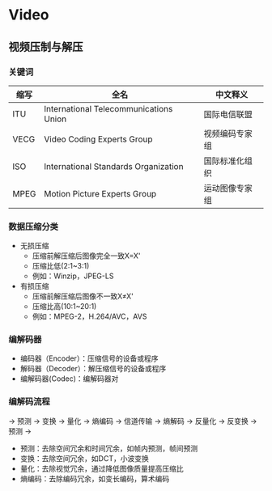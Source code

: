 # Video
## 视频压制与解压
### 关键词
缩写|全名|中文释义
-|-|-
ITU|International Telecommunications Union|国际电信联盟
VECG|Video Coding Experts Group|视频编码专家组
ISO|International Standards Organization|国际标准化组织
MPEG|Motion Picture Experts Group|运动图像专家组
### 数据压缩分类
- 无损压缩
    - 压缩前解压缩后图像完全一致X=X'
    - 压缩比低(2:1~3:1)
    - 例如：Winzip，JPEG-LS
- 有损压缩
    - 压缩前解压缩后图像不一致X≠X'
    - 压缩比高(10:1~20:1)
    - 例如：MPEG-2，H.264/AVC，AVS
### 编解码器
- 编码器（Encoder）：压缩信号的设备或程序
- 解码器（Decoder）：解压缩信号的设备或程序
- 编解码器(Codec)：编解码器对
### 编解码流程
-> 预测 -> 变换 -> 量化 -> 熵编码 -> 信道传输 -> 熵解码 -> 反量化 -> 反变换 -> 预测 ->
- 预测：去除空间冗余和时间冗余，如帧内预测，帧间预测
- 变换：去除空间冗余，如DCT，小波变换
- 量化：去除视觉冗余，通过降低图像质量提高压缩比
- 熵编码：去除编码冗余，如变长编码，算术编码
### 